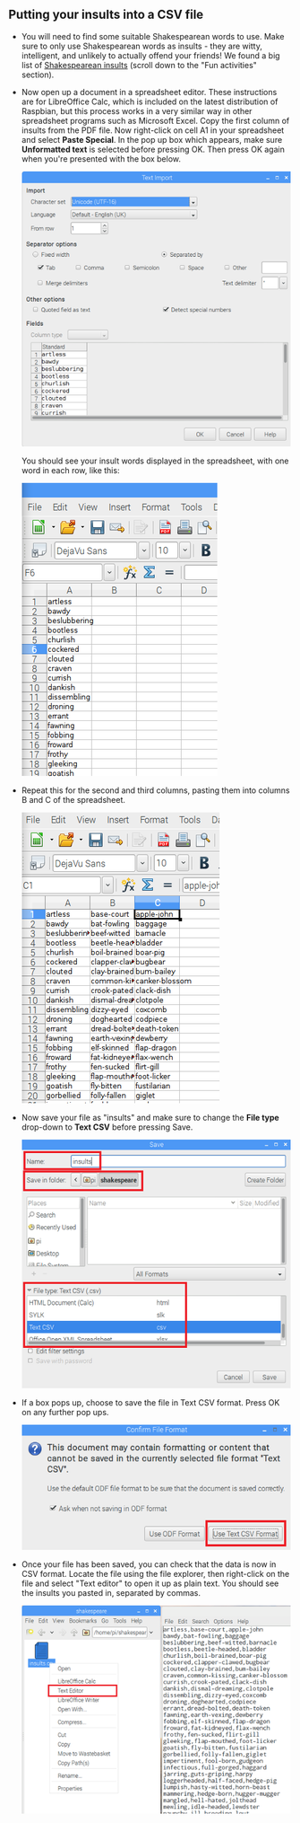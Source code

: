 ## Putting your insults into a CSV file

- You will need to find some suitable Shakespearean words to use. Make sure to only use Shakespearean words as insults - they are witty, intelligent, and unlikely to actually offend your friends! We found a big list of [Shakespearean insults](https://www.theatrefolk.com/free-resources) (scroll down to the "Fun activities" section).

- Now open up a document in a spreadsheet editor. These instructions are for LibreOffice Calc, which is included on the latest distribution of Raspbian, but this process works in a very similar way in other spreadsheet programs such as Microsoft Excel. Copy the first column of insults from the PDF file. Now right-click on cell A1 in your spreadsheet and select **Paste Special**. In the pop up box which appears, make sure **Unformatted text** is selected before pressing OK. Then press OK again when you're presented with the box below.

  ![Paste dialogue](images/paste-dialogue.png)

  You should see your insult words displayed in the spreadsheet, with one word in each row, like this:

  ![First column of insults](images/first-column.png)


- Repeat this for the second and third columns, pasting them into columns B and C of the spreadsheet.

  ![All columns](images/all-cols.png)

- Now save your file as "insults" and make sure to change the **File type** drop-down to **Text CSV** before pressing Save.

  ![Save your file](images/saving-file.png)

- If a box pops up, choose to save the file in Text CSV format. Press OK on any further pop ups.

  ![Save in text CSV format](images/use-text-csv.png)

- Once your file has been saved, you can check that the data is now in CSV format. Locate the file using the file explorer, then right-click on the file and select "Text editor" to open it up as plain text. You should see the insults you pasted in, separated by commas.

  ![See the CSV format](images/see-format.png)

